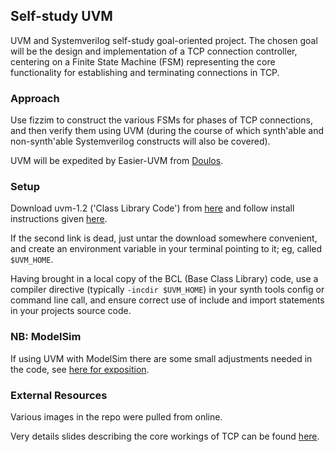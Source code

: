 ## Self-study UVM

UVM and Systemverilog self-study goal-oriented project. The chosen goal will be the design and implementation of a TCP connection controller, centering on a Finite State Machine (FSM) representing the core functionality for establishing and terminating connections in TCP.

### Approach

Use fizzim to construct the various FSMs for phases of TCP connections, and then verify them using UVM (during the course of which synth'able and non-synth'able Systemverilog constructs will also be covered).

UVM will be expedited by Easier-UVM from [Doulos](https://www.doulos.com/knowhow/sysverilog/uvm/).

### Setup

Download uvm-1.2 ('Class Library Code') from [here](https://accellera.org/downloads/standards/uvm) and follow install instructions given [here](https://www.chipverify.com/uvm/uvm-installation).

If the second link is dead, just untar the download somewhere convenient, and create an environment variable in your terminal pointing to it; eg, called `$UVM_HOME`.

Having brought in a local copy of the BCL (Base Class Library) code, use a compiler directive (typically `-incdir $UVM_HOME`) in your synth tools config or command line call, and ensure correct use of include and import statements in your projects source code.

### NB: ModelSim

If using UVM with ModelSim there are some small adjustments needed in the code, see [here for exposition](https://eda-playground.readthedocs.io/en/latest/modelsim-uvm.html).

### External Resources

Various images in the repo were pulled from online.

Very details slides describing the core workings of TCP can be found [here](https://www.slideshare.net/PeterREgli/tcp-6027334).
